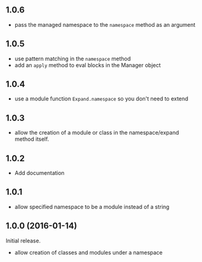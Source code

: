 ## 1.0.6

- pass the managed namespace to the `namespace` method as an argument

## 1.0.5

- use pattern matching in the `namespace` method
- add an `apply` method to eval blocks in the Manager object

## 1.0.4

- use a module function `Expand.namespace` so you don't need to extend

## 1.0.3

- allow the creation of a module or class in the namespace/expand method itself.

## 1.0.2

- Add documentation

## 1.0.1
- allow specified namespace to be a module instead of a string

## 1.0.0 (2016-01-14)
Initial release.
- allow creation of classes and modules under a namespace
